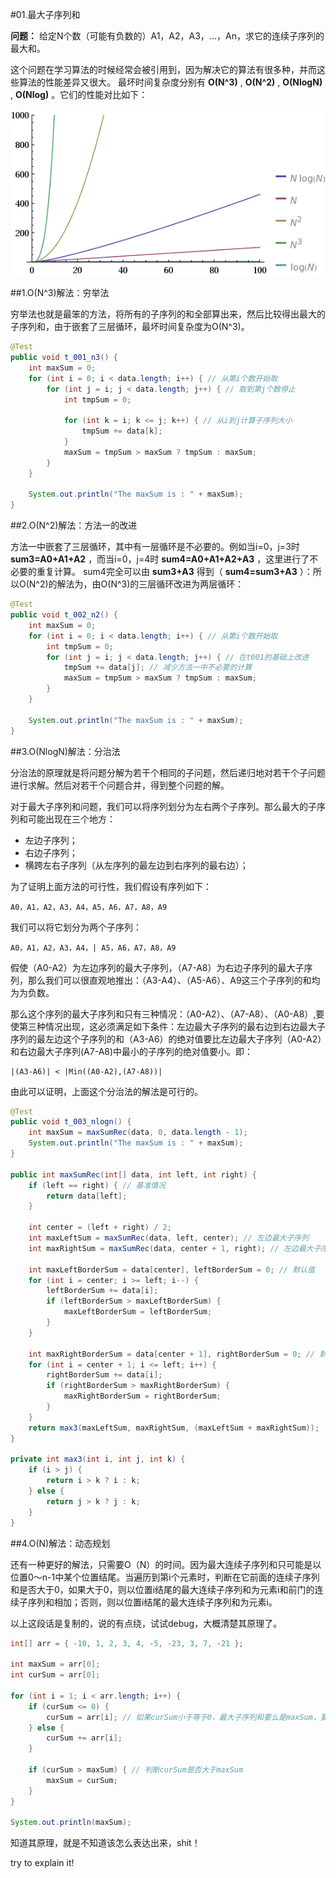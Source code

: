 #01.最大子序列和

 **问题：** 给定N个数（可能有负数的）A1，A2，A3，...，An，求它的连续子序列的最大和。
 
 这个问题在学习算法的时候经常会被引用到，因为解决它的算法有很多种，并而这些算法的性能差异又很大。
 最坏时间复杂度分别有 **O(N^3)** , **O(N^2)** , **O(NlogN)** , **O(Nlog)** 。它们的性能对比如下：
 
 <img src="images/01-01.gif"/>
 
##1.O(N^3)解法：穷举法
 
 穷举法也就是最笨的方法，将所有的子序列的和全部算出来，然后比较得出最大的子序列和，由于嵌套了三层循环，最坏时间复杂度为O(N^3)。
 
```java
@Test
public void t_001_n3() {
    int maxSum = 0;
    for (int i = 0; i < data.length; i++) { // 从第i个数开始取
        for (int j = i; j < data.length; j++) { // 取到第j个数停止
            int tmpSum = 0;

            for (int k = i; k <= j; k++) { // 从i到j计算子序列大小
                tmpSum += data[k];
            }
            maxSum = tmpSum > maxSum ? tmpSum : maxSum;
        }
    }

    System.out.println("The maxSum is : " + maxSum);
}
```
	
##2.O(N^2)解法：方法一的改进

 方法一中嵌套了三层循环，其中有一层循环是不必要的。例如当i=0，j=3时 **sum3=A0+A1+A2** ，而当i=0，j=4时 **sum4=A0+A1+A2+A3** ，这里进行了不必要的重复计算。
 sum4完全可以由 **sum3+A3** 得到（ **sum4=sum3+A3** ）：所以O(N^2)的解法为，由O(N^3)的三层循环改进为两层循环：

```java
@Test
public void t_002_n2() {
    int maxSum = 0;
    for (int i = 0; i < data.length; i++) { // 从第i个数开始取
        int tmpSum = 0;
        for (int j = i; j < data.length; j++) { // 在t001的基础上改进
            tmpSum += data[j]; // 减少方法一中不必要的计算
            maxSum = tmpSum > maxSum ? tmpSum : maxSum;
        }
    }

    System.out.println("The maxSum is : " + maxSum);
}
```
	
##3.O(NlogN)解法：分治法

分治法的原理就是将问题分解为若干个相同的子问题，然后递归地对若干个子问题进行求解。然后对若干个问题合并，得到整个问题的解。
	
对于最大子序列和问题，我们可以将序列划分为左右两个子序列。那么最大的子序列和可能出现在三个地方：

* 左边子序列；
* 右边子序列；
* 横跨左右子序列（从左序列的最左边到右序列的最右边）；

为了证明上面方法的可行性，我们假设有序列如下：

	A0，A1，A2，A3，A4，A5，A6，A7，A8，A9
	
我们可以将它划分为两个子序列：

	A0，A1，A2，A3，A4，| A5，A6，A7，A8，A9
	
假使（A0-A2）为左边序列的最大子序列，（A7-A8）为右边子序列的最大子序列，那么我们可以很直观地推出：（A3-A4）、（A5-A6）、A9这三个子序列的和均为为负数。

那么这个序列的最大子序列和只有三种情况：（A0-A2）、（A7-A8）、（A0-A8）,要使第三种情况出现，这必须满足如下条件：左边最大子序列的最右边到右边最大子序列的最左边这个子序列的和（A3-A6）的绝对值要比左边最大子序列（A0-A2）和右边最大子序列(A7-A8)中最小的子序列的绝对值要小。即：

	|(A3-A6)| < |Min((A0-A2),(A7-A8))|
	

由此可以证明，上面这个分治法的解法是可行的。

```java
@Test
public void t_003_nlogn() {
    int maxSum = maxSumRec(data, 0, data.length - 1);
    System.out.println("The maxSum is : " + maxSum);
}

public int maxSumRec(int[] data, int left, int right) {
    if (left == right) { // 基准情况
        return data[left];
    }

    int center = (left + right) / 2;
    int maxLeftSum = maxSumRec(data, left, center); // 左边最大子序列
    int maxRightSum = maxSumRec(data, center + 1, right); // 左边最大子序列

    int maxLeftBorderSum = data[center], leftBorderSum = 0; // 默认值
    for (int i = center; i >= left; i--) {
        leftBorderSum += data[i];
        if (leftBorderSum > maxLeftBorderSum) {
            maxLeftBorderSum = leftBorderSum;
        }
    }

    int maxRightBorderSum = data[center + 1], rightBorderSum = 0; // 默认值
    for (int i = center + 1; i <= left; i++) {
        rightBorderSum += data[i];
        if (rightBorderSum > maxRightBorderSum) {
            maxRightBorderSum = rightBorderSum;
        }
    }
    return max3(maxLeftSum, maxRightSum, (maxLeftSum + maxRightSum));
}

private int max3(int i, int j, int k) {
    if (i > j) {
        return i > k ? i : k;
    } else {
        return j > k ? j : k;
    }
}
```

##4.O(N)解法：动态规划

还有一种更好的解法，只需要O（N）的时间。因为最大连续子序列和只可能是以位置0～n-1中某个位置结尾。当遍历到第i个元素时，判断在它前面的连续子序列和是否大于0，如果大于0，则以位置i结尾的最大连续子序列和为元素i和前门的连续子序列和相加；否则，则以位置i结尾的最大连续子序列和为元素i。

以上这段话是复制的，说的有点绕，试试debug，大概清楚其原理了。

```Java
int[] arr = { -10, 1, 2, 3, 4, -5, -23, 3, 7, -21 };

int maxSum = arr[0];
int curSum = arr[0];  

for (int i = 1; i < arr.length; i++) {
	if (curSum <= 0) {
		curSum = arr[i]; // 如果curSum小于等于0，最大子序列和要么是maxSum，要么是以i为开头的子序列
	} else {
		curSum += arr[i]; 
	}

	if (curSum > maxSum) { // 判断curSum是否大于maxSum
		maxSum = curSum;
	}
}

System.out.println(maxSum);
```

知道其原理，就是不知道该怎么表达出来，shit！

try to explain it!
	
 
 
